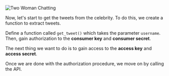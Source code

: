 <!--title={Obtaining Tweet Data}-->

![Two Woman Chatting](https://images.pexels.com/photos/1311518/pexels-photo-1311518.jpeg?auto=compress&cs=tinysrgb&h=750&w=1260)

Now, let's start to get the tweets from the celebrity. To do this, we create a function to extract tweets. 

Define a function called `get_tweet()` which takes the parameter `username`. Then, gain authorization to the **consumer key** and **consumer secret**.

The next thing we want to do is to gain access to the **access key** and **access secret**.

Once we are done with the authorization procedure, we move on by calling the API.



